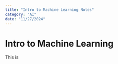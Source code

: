 ```yaml
---
title: "Intro to Machine Learning Notes"
category: "AI"
date: "11/27/2024"
---
```


# Intro to Machine Learning

This is
